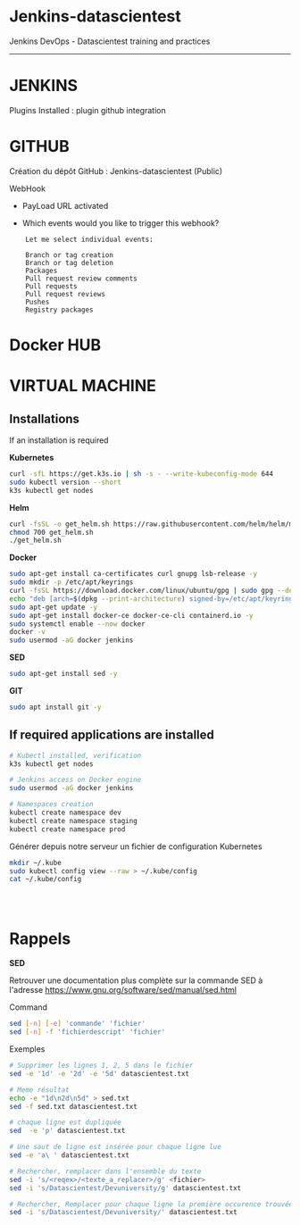 # Jenkins-datascientest
Jenkins DevOps - Datascientest training and practices

---

# JENKINS 

  Plugins Installed : 
  plugin github integration

# GITHUB 
Création du dépôt GitHub :
Jenkins-datascientest (Public) 

  WebHook
  - PayLoad URL activated

  - Which events would you like to trigger this webhook?
```
    Let me select individual events:

    Branch or tag creation
    Branch or tag deletion
    Packages
    Pull request review comments
    Pull requests
    Pull request reviews
    Pushes
    Registry packages
```

# Docker HUB


# VIRTUAL MACHINE

## Installations
If an installation is required  

**Kubernetes**
``` bash 
curl -sfL https://get.k3s.io | sh -s - --write-kubeconfig-mode 644
sudo kubectl version --short
k3s kubectl get nodes
```

**Helm**
``` bash
curl -fsSL -o get_helm.sh https://raw.githubusercontent.com/helm/helm/main/scripts/get-helm-3
chmod 700 get_helm.sh
./get_helm.sh
```

**Docker** 
``` bash
sudo apt-get install ca-certificates curl gnupg lsb-release -y
sudo mkdir -p /etc/apt/keyrings
curl -fsSL https://download.docker.com/linux/ubuntu/gpg | sudo gpg --dearmor -o /etc/apt/keyrings/docker.gpg
echo "deb [arch=$(dpkg --print-architecture) signed-by=/etc/apt/keyrings/docker.gpg] https://download.docker.com/linux/ubuntu $(lsb_release -cs) stable" | sudo tee /etc/apt/sources.list.d/docker.list > /dev/null
sudo apt-get update -y
sudo apt-get install docker-ce docker-ce-cli containerd.io -y
sudo systemctl enable --now docker
docker -v
sudo usermod -aG docker jenkins
```

**SED**
``` bash
sudo apt-get install sed -y
```

**GIT**
```bash
sudo apt install git -y
```

## If required applications are installed
``` bash
# Kubectl installed, verification
k3s kubectl get nodes

# Jenkins access on Docker engine 
sudo usermod -aG docker jenkins

# Namespaces creation
kubectl create namespace dev
kubectl create namespace staging
kubectl create namespace prod
```

Générer depuis notre serveur un fichier de configuration Kubernetes
```bash 
mkdir ~/.kube
sudo kubectl config view --raw > ~/.kube/config
cat ~/.kube/config
```


```bash 

```

```bash 

```

```bash 

```

## 

# Rappels 

**SED**

Retrouver une documentation plus complète sur la commande SED à l'adresse https://www.gnu.org/software/sed/manual/sed.html

Command 
```bash
sed [-n] [-e] 'commande' 'fichier'
sed [-n] -f 'fichierdescript' 'fichier'
```

Exemples
```bash
# Supprimer les lignes 1, 2, 5 dans le fichier
sed -e '1d' -e '2d' -e '5d' datascientest.txt

# Meme résultat 
echo -e "1d\n2d\n5d" > sed.txt
sed -f sed.txt datascientest.txt

# chaque ligne est dupliquée
sed  -e 'p' datascientest.txt

# Une saut de ligne est insérée pour chaque ligne lue
sed -e 'a\ ' datascientest.txt

# Rechercher, remplacer dans l'ensemble du texte 
sed -i 's/<reqex>/<texte_a_replacer>/g' <fichier>
sed -i 's/Datascientest/Devuniversity/g' datascientest.txt

# Rechercher, Remplacer pour chaque ligne la première occurence trouvée
sed -i 's/Datascientest/Devuniversity/' datascientest.txt
```
